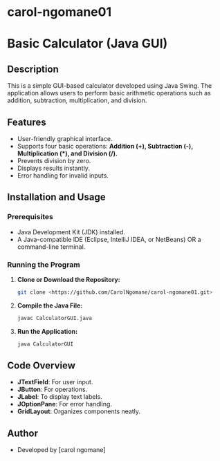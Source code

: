 # carol-ngomane01

# Basic Calculator (Java GUI)

## Description
This is a simple GUI-based calculator developed using Java Swing. The application allows users to perform basic arithmetic operations such as addition, subtraction, multiplication, and division.

## Features
- User-friendly graphical interface.
- Supports four basic operations: **Addition (+), Subtraction (-), Multiplication (*), and Division (/).**
- Prevents division by zero.
- Displays results instantly.
- Error handling for invalid inputs.

## Installation and Usage
### Prerequisites
- Java Development Kit (JDK) installed.
- A Java-compatible IDE (Eclipse, IntelliJ IDEA, or NetBeans) OR a command-line terminal.

### Running the Program
1. **Clone or Download the Repository:**
   ```sh
   git clone <https://github.com/CarolNgomane/carol-ngomane01.git>

2. **Compile the Java File:**
   ```sh
   javac CalculatorGUI.java
   ```
3. **Run the Application:**
   ```sh
   java CalculatorGUI
   ```

## Code Overview
- **JTextField**: For user input.
- **JButton**: For operations.
- **JLabel**: To display text labels.
- **JOptionPane**: For error handling.
- **GridLayout**: Organizes components neatly.



## Author
- Developed by [carol ngomane]



